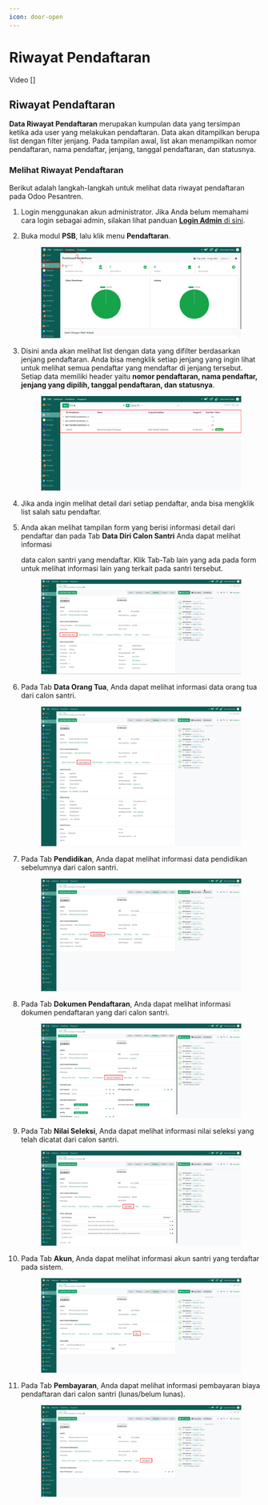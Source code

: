 ```yaml
---
icon: door-open
---
```


# Riwayat Pendaftaran

Video \[]

## Riwayat Pendaftaran

**Data Riwayat Pendaftaran** merupakan kumpulan data yang tersimpan ketika ada user yang melakukan pendaftaran. Data akan ditampilkan berupa list dengan filter jenjang. Pada tampilan awal, list akan menampilkan nomor pendaftaran, nama pendaftar, jenjang, tanggal pendaftaran, dan statusnya.

### Melihat Riwayat Pendaftaran

Berikut adalah langkah-langkah untuk melihat data riwayat pendaftaran pada Odoo Pesantren.

1. Login menggunakan akun administrator. Jika Anda belum memahami cara login sebagai admin, silakan lihat panduan [**Login Admin** di sini](../panduan-login/login-admin.md).
2.  Buka modul **PSB**, lalu klik menu **Pendaftaran**.&#x20;

    <figure><img src="../.gitbook/assets/images-608.png" alt=""><figcaption></figcaption></figure>


3.  Disini anda akan melihat list dengan data yang difilter berdasarkan jenjang pendaftaran. Anda bisa mengklik setiap jenjang yang ingin lihat untuk melihat semua pendaftar yang mendaftar di jenjang tersebut. Setiap data memiliki header yaitu **nomor pendaftaran, nama pendaftar, jenjang yang dipilih, tanggal pendaftaran, dan statusnya**.&#x20;

    <figure><img src="../.gitbook/assets/images-609.png" alt=""><figcaption></figcaption></figure>


4. Jika anda ingin melihat detail dari setiap pendaftar, anda bisa mengklik list salah satu pendaftar.
5.  Anda akan melihat tampilan form yang berisi informasi detail dari pendaftar dan pada Tab **Data Diri Calon Santri** Anda dapat melihat informasi

    data calon santri yang mendaftar. Klik Tab-Tab lain yang ada pada form untuk melihat informasi lain yang terkait pada santri tersebut.

    <figure><img src="../.gitbook/assets/images-610.png" alt=""><figcaption></figcaption></figure>


6.  Pada Tab **Data Orang Tua**, Anda dapat melihat informasi data orang tua dari calon santri.

    <figure><img src="../.gitbook/assets/images-611 (1).png" alt=""><figcaption></figcaption></figure>


7.  Pada Tab **Pendidikan**, Anda dapat melihat informasi data pendidikan sebelumnya dari calon santri.

    <figure><img src="../.gitbook/assets/images-612.png" alt=""><figcaption></figcaption></figure>


8.  Pada Tab **Dokumen Pendaftaran**, Anda dapat melihat informasi dokumen pendaftaran yang dari calon santri.

    <figure><img src="../.gitbook/assets/images-613.png" alt=""><figcaption></figcaption></figure>


9.  Pada Tab **Nilai Seleksi**, Anda dapat melihat informasi nilai seleksi yang telah dicatat dari calon santri.

    <figure><img src="../.gitbook/assets/images-614.png" alt=""><figcaption></figcaption></figure>


10. Pada Tab **Akun**, Anda dapat melihat informasi akun santri yang terdaftar pada sistem.

    <figure><img src="../.gitbook/assets/images-615.png" alt=""><figcaption></figcaption></figure>


11. Pada Tab **Pembayaran**, Anda dapat melihat informasi pembayaran biaya pendaftaran dari calon santri (lunas/belum lunas).

    <figure><img src="../.gitbook/assets/images-616.png" alt=""><figcaption></figcaption></figure>
